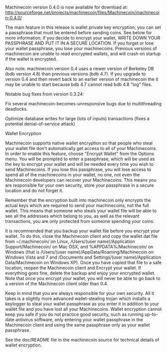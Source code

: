 Machinecoin version 0.4.0 is now available for download at:
http://sourceforge.net/projects/machinecoin/files/Machinecoin/machinecoin-0.4.0/

The main feature in this release is wallet private key encryption;
you can set a passphrase that must be entered before sending coins.
See below for more information; if you decide to encrypt your wallet,
WRITE DOWN YOUR PASSPHRASE AND PUT IT IN A SECURE LOCATION. If you
forget or lose your wallet passphrase, you lose your machinecoins.
Previous versions of machinecoin are unable to read encrypted wallets,
and will crash on startup if the wallet is encrypted.

Also note: machinecoin version 0.4 uses a newer version of Berkeley DB
(bdb version 4.8) than previous versions (bdb 4.7). If you upgrade
to version 0.4 and then revert back to an earlier version of machinecoin
the it may be unable to start because bdb 4.7 cannot read bdb 4.8
"log" files.


Notable bug fixes from version 0.3.24:

Fix several machinecoin-becomes-unresponsive bugs due to multithreading
deadlocks.

Optimize database writes for large (lots of inputs) transactions
(fixes a potential denial-of-service attack)


Wallet Encryption

Machinecoin supports native wallet encryption so that people who steal your
wallet file don't automatically get access to all of your Machinecoins.
In order to enable this feature, choose "Encrypt Wallet" from the
Options menu.  You will be prompted to enter a passphrase, which
will be used as the key to encrypt your wallet and will be needed
every time you wish to send Machinecoins.  If you lose this passphrase,
you will lose access to spend all of the machinecoins in your wallet,
no one, not even the Machinecoin developers can recover your Machinecoins.
This means you are responsible for your own security, store your
passphrase in a secure location and do not forget it.

Remember that the encryption built into machinecoin only encrypts the
actual keys which are required to send your machinecoins, not the full
wallet.  This means that someone who steals your wallet file will
be able to see all the addresses which belong to you, as well as the
relevant transactions, you are only protected from someone spending
your coins.

It is recommended that you backup your wallet file before you
encrypt your wallet.  To do this, close the Machinecoin client and
copy the wallet.dat file from ~/.machinecoin/ on Linux, /Users/(user
name)/Application Support/Machinecoin/ on Mac OSX, and %APPDATA%/Machinecoin/
on Windows (that is /Users/(user name)/AppData/Roaming/Machinecoin on
Windows Vista and 7 and /Documents and Settings/(user name)/Application
Data/Machinecoin on Windows XP).  Once you have copied that file to a
safe location, reopen the Machinecoin client and Encrypt your wallet.
If everything goes fine, delete the backup and enjoy your encrypted
wallet.  Note that once you encrypt your wallet, you will never be
able to go back to a version of the Machinecoin client older than 0.4.

Keep in mind that you are always responsible for your own security.
All it takes is a slightly more advanced wallet-stealing trojan which
installs a keylogger to steal your wallet passphrase as you enter it
in addition to your wallet file and you have lost all your Machinecoins.
Wallet encryption cannot keep you safe if you do not practice
good security, such as running up-to-date antivirus software, only
entering your wallet passphrase in the Machinecoin client and using the
same passphrase only as your wallet passphrase.

See the doc/README file in the machinecoin source for technical details
of wallet encryption.
